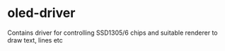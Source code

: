 # oled-driver
Contains driver for controlling SSD1305/6 chips and suitable renderer to draw text, lines etc
